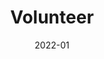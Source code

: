 ---
title: Volunteer
summary: Be a citizen scientist with Sounds of Nature!
tags:
  - Volunteer
date: 2022-01
external_link: http://github.com
---